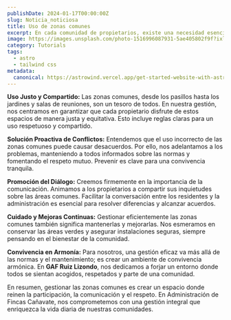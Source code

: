 ```yaml
---
publishDate: 2024-01-17T00:00:00Z
slug: Noticia_noticiosa
title: Uso de zonas comunes
excerpt: En cada comunidad de propietarios, existe una necesidad esencial, gestionar bien sus zonas comunes, esos espacios compartidos que se convierten en lugares de encuentro y convivencia cuando se cuidan adecuadamente. En **GAF Ruiz Lizondo**, entendemos lo importante que es mantener estas áreas en armonía y nos esforzamos por contribuir a una convivencia positiva y agradable en cada comunidad.
image: https://images.unsplash.com/photo-1516996087931-5ae405802f9f?ixlib=rb-4.0.3&ixid=M3wxMjA3fDB8MHxwaG90by1wYWdlfHx8fGVufDB8fHx8fA%3D%3D&auto=format&fit=crop&w=2070&q=80
category: Tutorials
tags:
  - astro
  - tailwind css
metadata:
  canonical: https://astrowind.vercel.app/get-started-website-with-astro-tailwind-css
---
```


**Uso Justo y Compartido:** Las zonas comunes, desde los pasillos hasta los jardines y salas de reuniones, son un tesoro de todos. En nuestra gestión, nos centramos en garantizar que cada propietario disfrute de estos espacios de manera justa y equitativa. Esto incluye reglas claras para un uso respetuoso y compartido.

**Solución Proactiva de Conflictos:** Entendemos que el uso incorrecto de las zonas comunes puede causar desacuerdos. Por ello, nos adelantamos a los problemas, manteniendo a todos informados sobre las normas y fomentando el respeto mutuo. Prevenir es clave para una convivencia tranquila.

**Promoción del Diálogo:** Creemos firmemente en la importancia de la comunicación. Animamos a los propietarios a compartir sus inquietudes sobre las áreas comunes. Facilitar la conversación entre los residentes y la administración es esencial para resolver diferencias y alcanzar acuerdos.

**Cuidado y Mejoras Continuas:** Gestionar eficientemente las zonas comunes también significa mantenerlas y mejorarlas. Nos esmeramos en conservar las áreas verdes y asegurar instalaciones seguras, siempre pensando en el bienestar de la comunidad.

**Convivencia en Armonía:** Para nosotros, una gestión eficaz va más allá de las normas y el mantenimiento; es crear un ambiente de convivencia armónica. En **GAF Ruiz Lizondo**, nos dedicamos a forjar un entorno donde todos se sientan acogidos, respetados y parte de una comunidad.

En resumen, gestionar las zonas comunes es crear un espacio donde reinen la participación, la comunicación y el respeto. En Administración de Fincas Cañavate, nos comprometemos con una gestión integral que enriquezca la vida diaria de nuestras comunidades.